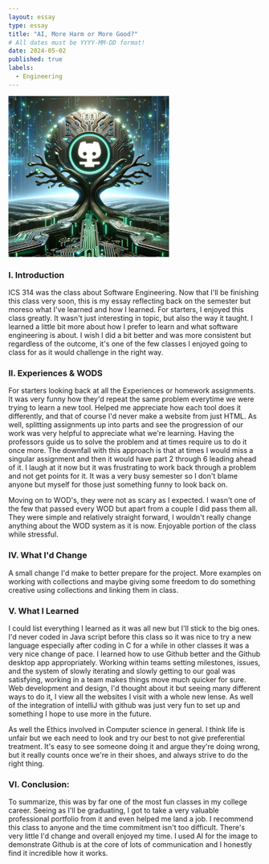 ```yaml
---
layout: essay
type: essay
title: "AI, More Harm or More Good?"
# All dates must be YYYY-MM-DD format!
date: 2024-05-02
published: true
labels:
  - Engineering
---
```


<img width="320px" class="rounded float-start pe-4" src="../img/gitty.png">

### I. Introduction
ICS 314 was the class about Software Engineering. Now that I'll be finishing this class very soon, this is my essay reflecting back on the semester but moreso what I've learned and how I learned. For starters, I enjoyed this class greatly. It wasn't just interesting in topic, but also the way it taught. I learned a little bit more about how I prefer to learn and what software engineering is about. I wish I did a bit better and was more consistent but regardless of the outcome, it's one of the few classes I enjoyed going to class for as it would challenge in the right way.

### II. Experiences & WODS
For starters looking back at all the Experiences or homework assignments. It was very funny how they'd repeat the same problem everytime we were trying to learn a new tool. Helped me appreciate how each tool does it differently, and that of course I'd never make a website from just HTML. As well, splitting assignments up into parts and see the progression of our work was very helpful to appreciate what we're learning. Having the professors guide us to solve the problem and at times require us to do it once more. The downfall with this approach is that at times I would miss a singular assignment and then it would have part 2 through 6 leading ahead of it. I laugh at it now but it was frustrating to work back through a problem and not get points for it. It was a very busy semester so I don't blame anyone but myself for those just something funny to look back on.

Moving on to WOD's, they were not as scary as I expected. I wasn't one of the few that passed every WOD but apart from a couple I did pass them all. They were simple and relatively straight forward, I wouldn't really change anything about the WOD system as it is now. Enjoyable portion of the class while stressful.

### IV. What I'd Change 
A small change I'd make to better prepare for the project. More examples on working with collections and maybe giving some freedom to do something creative using collections and linking them in class. 

### V. What I Learned
I could list everything I learned as it was all new but I'll stick to the big ones. I'd never coded in Java script before this class so it was nice to try a new language especially after coding in C for a while in other classes it was a very nice change of pace. I learned how to use Github better and the Github desktop app appropriately. Working within teams setting milestones, issues, and the system of slowly iterating and slowly getting to our goal was satisfying, working in a team makes things move much quicker for sure. Web development and design, I'd thought about it but seeing many different ways to do it, I view all the websites I visit with a whole new lense. As well of the integration of intelliJ with github was just very fun to set up and something I hope to use more in the future.

As well the Ethics involved in Computer science in general. I think life is unfair but we each need to look and try our best to not give preferential treatment. It's easy to see someone doing it and argue they're doing wrong, but it really counts once we're in their shoes, and always strive to do the right thing.

### VI. Conclusion:
To summarize, this was by far one of the most fun classes in my college career. Seeing as I'll be graduating, I got to take a very valuable professional portfolio from it and even helped me land a job. I recommend this class to anyone and the time commitment isn't too difficult. There's very little I'd change and overall enjoyed my time. I used AI for the image to demonstrate Github is at the core of lots of communication and I honestly find it incredible how it works.